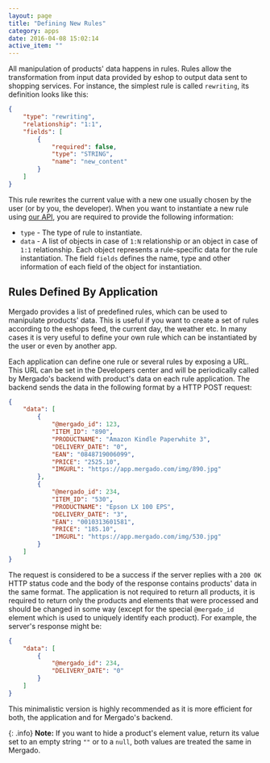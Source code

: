 ```yaml
---
layout: page
title: "Defining New Rules"
category: apps
date: 2016-04-08 15:02:14
active_item: ""
---
```


All manipulation of products' data happens in rules. Rules allow the transformation from input data provided by eshop to output data sent to shopping services. For instance, the simplest rule is called `rewriting`, its definition looks like this:

```json
{
    "type": "rewriting",
    "relationship": "1:1",
    "fields": [
        {
            "required": false,
            "type": "STRING",
            "name": "new_content"
        }
    ]
}
```

This rule rewrites the current value with a new one usually chosen by the user (or by you, the developer). When you want to instantiate a new rule using [our API](http://docs.mergado.apiary.io/#reference/rules), you are required to provide the following information:

- `type` - The type of rule to instantiate.
- `data` - A list of objects in case of `1:N` relationship or an object in case of `1:1` relationship. Each object represents a rule-specific data for the rule instantiation. The field `fields` defines the name, type and other information of each field of the object for instantiation.

## Rules Defined By Application

Mergado provides a list of predefined rules, which can be used to manipulate products' data. This is useful if you want to create a set of rules according to the eshops feed, the current day, the weather etc. In many cases it is very useful to define your own rule which can be instantiated by the user or even by another app.

Each application can define one rule or several rules by exposing a URL. This URL can be set in the Developers center and will be periodically called by Mergado's backend with product's data on each rule application. The backend sends the data in the following format by a HTTP POST request:

```json
{
    "data": [
        {
            "@mergado_id": 123,
            "ITEM_ID": "890",
            "PRODUCTNAME": "Amazon Kindle Paperwhite 3",
            "DELIVERY_DATE": "0",
            "EAN": "0848719006099",
            "PRICE": "2525.10",
            "IMGURL": "https://app.mergado.com/img/890.jpg"
        },        
        {
            "@mergado_id": 234,
            "ITEM_ID": "530",
            "PRODUCTNAME": "Epson LX 100 EPS",
            "DELIVERY_DATE": "3",
            "EAN": "0010313601581",
            "PRICE": "185.10",
            "IMGURL": "https://app.mergado.com/img/530.jpg"
        }
    ]
}
```

The request is considered to be a success if the server replies with a `200 OK` HTTP status code and the body of the response contains products' data in the same format. The application is not required to return all products, it is required to return only the products and elements that were processed and should be changed in some way (except for the special `@mergado_id` element which is used to uniquely identify each product). For example, the server's response might be:

```json
{
    "data": [     
        {
            "@mergado_id": 234,
            "DELIVERY_DATE": "0"
        }
    ]
}
```

This minimalistic version is highly recommended as it is more efficient for both, the application and for Mergado's backend.

{: .info}
**Note:** If you want to hide a product's element value, return its value set to an empty string `""` or to a `null`, both values are treated the same in Mergado.
